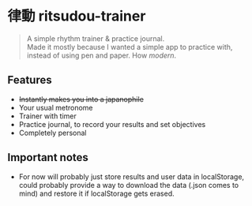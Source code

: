 # 律動 ritsudou-trainer

> A simple rhythm trainer &amp; practice journal. <br>
> Made it mostly because I wanted a simple app to practice with, instead of using pen and paper. How _modern_.


## Features

- ~~Instantly makes you into a japanophile~~
- Your usual metronome
- Trainer with timer
- Practice journal, to record your results and set objectives
- Completely personal

## Important notes
- For now will probably just store results and user data in localStorage, could probably provide a way to download the data (.json comes to mind) and restore it if localStorage gets erased.